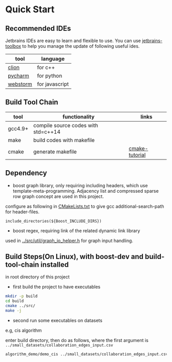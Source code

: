 # Quick Start
## Recommended IDEs

Jetbrains IDEs are easy to learn and flexible to use. You can use 
[jetbrains-toolbox](https://www.jetbrains.com/toolbox/app/?fromMenu) to help you manage the update of following 
useful ides.

tool | language
--- | ---
[clion](https://www.jetbrains.com/clion/?fromMenu)  | for c++
[pycharm](https://www.jetbrains.com/pycharm/?fromMenu)  | for python
[webstorm](https://www.jetbrains.com/webstorm/?fromMenu) | for javascript


## Build Tool Chain

tool | functionality | links
--- | --- | ---
gcc4.9+ | compile source codes with std=c++14 | 
make | build codes with makefile | 
cmake | generate makefile | [cmake-tutorial](https://cmake.org/cmake-tutorial/)

## Dependency
- boost graph library, only requiring including headers, which use template-meta-programming. Adjacency list 
and compressed sparse row graph concept are used in this project.

configure as following in [CMakeLists.txt](../../src/CMakeLists.txt) to give gcc 
additional-search-path for header-files.

```
include_directories(${Boost_INCLUDE_DIRS})
```

- boost regex, requiring link of the related dynamic link library

used in [../src/util/graph_io_helper.h](../src/util/graph_io_helper.h) for graph input handling.

## Build Steps(On Linux), with boost-dev and build-tool-chain installed

in root directory of this project

- first build the project to have executables

```zsh
mkdir -p build
cd build
cmake ../src/
make -j
```

- second run some executables on datasets

e.g, cis algorithm 

enter build directory, then do as follows, where the first argument is `../small_datasets/collaboration_edges_input.csv`

```zsh
algorithm_demo/demo_cis ../small_datasets/collaboration_edges_input.csv
```